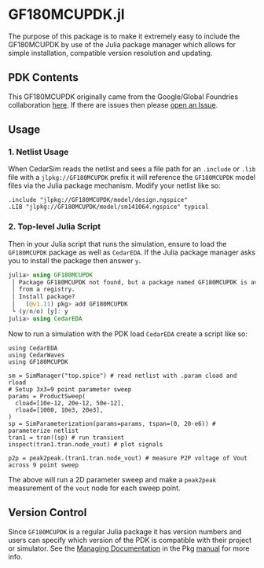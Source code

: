 # GF180MCUPDK.jl

The purpose of this package is to make it extremely easy to include the GF180MCUPDK by use of the 
Julia package manager which allows for simple installation, compatible version resolution and updating.

## PDK Contents
This GF180MCUPDK originally came from the Google/Global Foundries collaboration [here](https://github.com/google/gf180mcu-pdk).
If there are issues then please [open an Issue](https://github.com/JuliaComputing/GF180MCUPDK.jl/issues).

## Usage
### 1. Netlist Usage

When CedarSim reads the netlist and sees a file path for an `.include` or `.lib` file 
with a `jlpkg://GF180MCUPDK` prefix it will reference the `GF180MCUPDK` model files via 
the Julia package mechanism.  Modify your netlist like so:

```
.include "jlpkg://GF180MCUPDK/model/design.ngspice"
.LIB "jlpkg://GF180MCUPDK/model/sm141064.ngspice" typical
```

### 2. Top-level Julia Script
Then in your Julia script that runs the simulation, ensure to load the `GF180MCUPDK` package as well as `CedarEDA`.
If the Julia package manager asks you to install the package then answer `y`.

```julia
julia> using GF180MCUPDK
 │ Package GF180MCUPDK not found, but a package named GF180MCUPDK is available
 │ from a registry. 
 │ Install package?
 │   (@v1.11) pkg> add GF180MCUPDK 
 └ (y/n/o) [y]: y
julia> using CedarEDA
```

Now to run a simulation with the PDK load `CedarEDA` create a script like so:

```
using CedarEDA
using CedarWaves
using GF180MCUPDK

sm = SimManager("top.spice") # read netlist with .param cload and rload
# Setup 3x3=9 point parameter sweep
params = ProductSweep(
  cload=[10e-12, 20e-12, 50e-12],
  rload=[1000, 10e3, 20e3],
)
sp = SimParameterization(params=params, tspan=(0, 20-e6)) # parameterize netlist
tran1 = tran!(sp) # run transient
inspect(tran1.tran.node_vout) # plot signals

p2p = peak2peak.(tran1.tran.node_vout) # measure P2P voltage of Vout across 9 point sweep
```

The above will run a 2D parameter sweep and make a `peak2peak` measurement of the `vout` node
for each sweep point.

## Version Control
Since `GF180MCUPDK` is a regular Julia package it has version numbers and users can specify which
version of the PDK is compatible with their project or simulator. See the 
[Managing Documentation](https://pkgdocs.julialang.org/v1/managing-packages/) in the 
Pkg [manual](https://pkgdocs.julialang.org/v1/) for more info.
